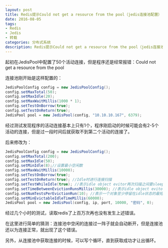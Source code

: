 ```yaml
---
layout: post
title: Redis提示Could not get a resource from the pool（jedis连接池配置）
date: 2016-08-05
tags:
- Redis
- Jedis
- 转载
categories: 分布式系统
description: Redis提示Could not get a resource from the pool（jedis连接池配置）
---
```


起初在JedisPool中配置了50个活动连接，但是程序还是经常报错：Could not get a resource from the pool

连接池刚开始是这样配置的：
```java
JedisPoolConfig config = new JedisPoolConfig();
config.setMaxTotal(50);
config.setMaxIdle(20); 
config.setMaxWaitMillis(1000 * 1);
config.setTestOnBorrow(true);
config.setTestOnReturn(true);
JedisPool pool = new JedisPool(config, "10.10.10.167", 6379);
```
经过测试发现程序的活动连接基本上只有1个，程序刚启动的时候可能会有2-5个活动的连接，但是过一段时间后就获取不到第二个活动的连接了。

后来修改为：
```java
JedisPoolConfig config = new JedisPoolConfig();
config.setMaxTotal(200); 
config.setMaxIdle(50);
config.setMinIdle(8);//设置最小空闲数 
config.setMaxWaitMillis(10000);
config.setTestOnBorrow(true);
config.setTestOnReturn(true); //Idle时进行连接扫描 
config.setTestWhileIdle(true); //表示idle object evitor两次扫描之间要sleep的毫秒数
config.setTimeBetweenEvictionRunsMillis(30000); //表示idle object evitor每次扫描的最多的对象数
config.setNumTestsPerEvictionRun(10); //表示一个对象至少停留在idle状态的最短时间，然后才能被idle object evitor扫描并驱逐；这一项只有在timeBetweenEvictionRunsMillis大于0时才有意义 
config.setMinEvictableIdleTimeMillis(60000);
JedisPool pool = new JedisPool(config, ip, port, 10000, "密码", 0);
```

经过几个小时的测试，读取redis了上百万次再也没有发生上述错误。

在这里进行简单的猜测：连接池中空闲的连接过一阵子就会自动断开，但是连接池还以为连接正常，就出现了这个错误。

另外，从连接池中获取连接的时候，可以写个循环，直到获取成功才让出循环。